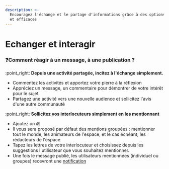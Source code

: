 ```yaml
---
description: >-
  Encouragez l'échange et le partage d'informations grâce à des options simples
  et efficaces
---
```


# Echanger et interagir

### :question:Comment réagir à un message, à une publication ?

:point\_right: **Depuis une activité partagée, incitez à l'échange simplement.**

* Commentez les activités et apportez votre pierre à la réflexion
* Appréciez un message, un commentaire pour démontrer de votre intérêt pour le sujet
* Partagez une activité vers une nouvelle audience et sollicitez l'avis d'une autre communauté

:point\_right: **Sollicitez vos interlocuteurs simplement en les mentionnant**

* Ajoutez un @&#x20;
* Il vous sera proposé par défaut des mentions groupées : mentionner tout le monde, les animateurs de l'espace, et le cas échéant, les rédacteurs de l'espace
* Tapez les lettres de votre interlocuteur et choisissez depuis les suggestions l'utilisateur que vous souhaitez mentionner.
* Une fois le message publié, les utilisateurs mentionnées (individuel ou groupes) recevront une [notification](../decouvrir-meeds/gerer-ses-notifications.md#trop-de-notifications-voici-nos-recommandations)&#x20;
